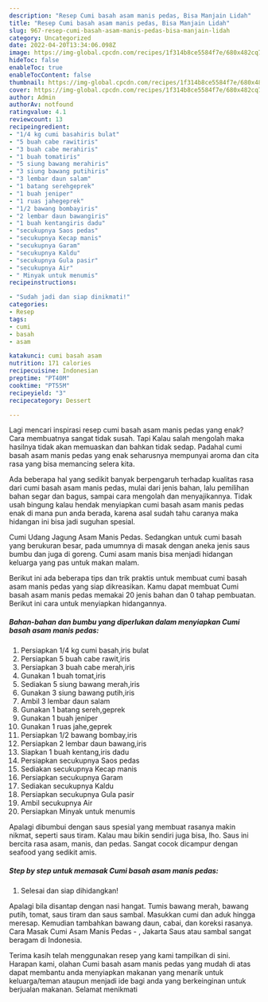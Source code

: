 ```yaml
---
description: "Resep Cumi basah asam manis pedas, Bisa Manjain Lidah"
title: "Resep Cumi basah asam manis pedas, Bisa Manjain Lidah"
slug: 967-resep-cumi-basah-asam-manis-pedas-bisa-manjain-lidah
category: Uncategorized
date: 2022-04-20T13:34:06.098Z
image: https://img-global.cpcdn.com/recipes/1f314b8ce5584f7e/680x482cq70/cumi-basah-asam-manis-pedas-foto-resep-utama.jpg
hideToc: false
enableToc: true
enableTocContent: false
thumbnail: https://img-global.cpcdn.com/recipes/1f314b8ce5584f7e/680x482cq70/cumi-basah-asam-manis-pedas-foto-resep-utama.jpg
cover: https://img-global.cpcdn.com/recipes/1f314b8ce5584f7e/680x482cq70/cumi-basah-asam-manis-pedas-foto-resep-utama.jpg
author: Admin
authorAv: notfound
ratingvalue: 4.1
reviewcount: 13
recipeingredient:
- "1/4 kg cumi basahiris bulat"
- "5 buah cabe rawitiris"
- "3 buah cabe merahiris"
- "1 buah tomatiris"
- "5 siung bawang merahiris"
- "3 siung bawang putihiris"
- "3 lembar daun salam"
- "1 batang serehgeprek"
- "1 buah jeniper"
- "1 ruas jahegeprek"
- "1/2 bawang bombayiris"
- "2 lembar daun bawangiris"
- "1 buah kentangiris dadu"
- "secukupnya Saos pedas"
- "secukupnya Kecap manis"
- "secukupnya Garam"
- "secukupnya Kaldu"
- "secukupnya Gula pasir"
- "secukupnya Air"
- " Minyak untuk menumis"
recipeinstructions:

- "Sudah jadi dan siap dinikmati!"
categories:
- Resep
tags:
- cumi
- basah
- asam

katakunci: cumi basah asam 
nutrition: 171 calories
recipecuisine: Indonesian
preptime: "PT40M"
cooktime: "PT55M"
recipeyield: "3"
recipecategory: Dessert

---
```



Lagi mencari inspirasi resep cumi basah asam manis pedas yang enak? Cara membuatnya sangat tidak susah. Tapi Kalau salah mengolah maka hasilnya tidak akan memuaskan dan bahkan tidak sedap. Padahal cumi basah asam manis pedas yang enak seharusnya mempunyai aroma dan cita rasa yang bisa memancing selera kita.


Ada beberapa hal yang sedikit banyak berpengaruh terhadap kualitas rasa dari cumi basah asam manis pedas, mulai dari jenis bahan, lalu pemilihan bahan segar dan bagus, sampai cara mengolah dan menyajikannya. Tidak usah bingung kalau hendak menyiapkan cumi basah asam manis pedas enak di mana pun anda berada, karena asal sudah tahu caranya maka hidangan ini bisa jadi suguhan spesial.

Cumi Udang Jagung Asam Manis Pedas. Sedangkan untuk cumi basah yang berukuran besar, pada umumnya di masak dengan aneka jenis saus bumbu dan juga di goreng. Cumi asam manis bisa menjadi hidangan keluarga yang pas untuk makan malam.


Berikut ini ada beberapa tips dan trik praktis untuk membuat cumi basah asam manis pedas yang siap dikreasikan. Kamu dapat membuat Cumi basah asam manis pedas memakai 20 jenis bahan dan 0 tahap pembuatan. Berikut ini cara untuk menyiapkan hidangannya.

<!--inarticleads1-->

##### Bahan-bahan dan bumbu yang diperlukan dalam menyiapkan Cumi basah asam manis pedas:

1. Persiapkan 1/4 kg cumi basah,iris bulat
1. Persiapkan 5 buah cabe rawit,iris
1. Persiapkan 3 buah cabe merah,iris
1. Gunakan 1 buah tomat,iris
1. Sediakan 5 siung bawang merah,iris
1. Gunakan 3 siung bawang putih,iris
1. Ambil 3 lembar daun salam
1. Gunakan 1 batang sereh,geprek
1. Gunakan 1 buah jeniper
1. Gunakan 1 ruas jahe,geprek
1. Persiapkan 1/2 bawang bombay,iris
1. Persiapkan 2 lembar daun bawang,iris
1. Siapkan 1 buah kentang,iris dadu
1. Persiapkan secukupnya Saos pedas
1. Sediakan secukupnya Kecap manis
1. Persiapkan secukupnya Garam
1. Sediakan secukupnya Kaldu
1. Persiapkan secukupnya Gula pasir
1. Ambil secukupnya Air
1. Persiapkan  Minyak untuk menumis


Apalagi dibumbui dengan saus spesial yang membuat rasanya makin nikmat, seperti saus tiram. Kalau mau bikin sendiri juga bisa, lho. Saus ini bercita rasa asam, manis, dan pedas. Sangat cocok dicampur dengan seafood yang sedikit amis. 

<!--inarticleads2-->

##### Step by step untuk memasak Cumi basah asam manis pedas:


1. Selesai dan siap dihidangkan!

Apalagi bila disantap dengan nasi hangat. Tumis bawang merah, bawang putih, tomat, saus tiram dan saus sambal. Masukkan cumi dan aduk hingga meresap. Kemudian tambahkan bawang daun, cabai, dan koreksi rasanya. Cara Masak Cumi Asam Manis Pedas - , Jakarta Saus atau sambal sangat beragam di Indonesia. 

Terima kasih telah menggunakan resep yang kami tampilkan di sini. Harapan kami, olahan Cumi basah asam manis pedas yang mudah di atas dapat membantu anda menyiapkan makanan yang menarik untuk keluarga/teman ataupun menjadi ide bagi anda yang berkeinginan untuk berjualan makanan. Selamat menikmati
